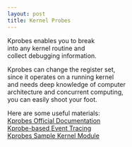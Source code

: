 ```yaml
---
layout: post
title: Kernel Probes
---
```


Kprobes enables you to break   
into any kernel routine and   
collect debugging information.

Kprobes can change the register set,   
since it operates on a running kernel   
and needs deep knowledge of computer   
architecture and concurrent computing,   
you can easily shoot your foot.

Here are some useful materials:   
[Kprobes Official Documentation](https://www.kernel.org/doc/html/latest/trace/kprobes.html)   
[Kprobe-based Event Tracing](https://www.kernel.org/doc/html/latest/trace/kprobetrace.html)   
[Kprobes Sample Kernel Module](https://git.kernel.org/pub/scm/linux/kernel/git/torvalds/linux.git/tree/samples/kprobes/)
